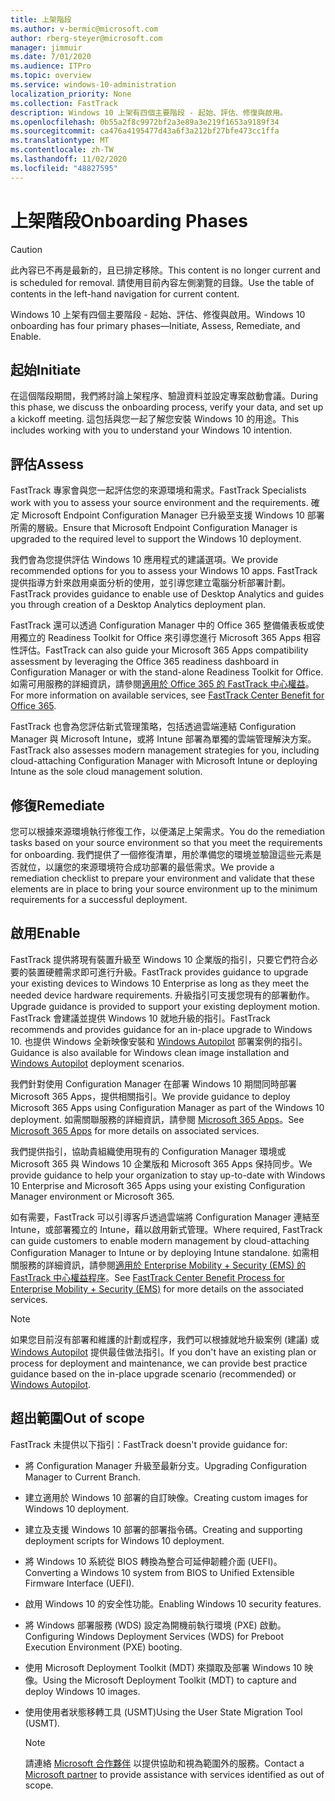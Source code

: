 ```yaml
---
title: 上架階段
ms.author: v-bermic@microsoft.com
author: rberg-steyer@microsoft.com
manager: jimmuir
ms.date: 7/01/2020
ms.audience: ITPro
ms.topic: overview
ms.service: windows-10-administration
localization_priority: None
ms.collection: FastTrack
description: Windows 10 上架有四個主要階段 - 起始、評估、修復與啟用。
ms.openlocfilehash: 0b55a2f8c9972bf2a3e89a3e219f1653a9189f34
ms.sourcegitcommit: ca476a4195477d43a6f3a212bf27bfe473cc1ffa
ms.translationtype: MT
ms.contentlocale: zh-TW
ms.lasthandoff: 11/02/2020
ms.locfileid: "48827595"
---
```

# <a name="onboarding-phases"></a><span data-ttu-id="93f67-103">上架階段</span><span class="sxs-lookup"><span data-stu-id="93f67-103">Onboarding Phases</span></span>

> [!CAUTION]
> <span data-ttu-id="93f67-104">此內容已不再是最新的，且已排定移除。</span><span class="sxs-lookup"><span data-stu-id="93f67-104">This content is no longer current and is scheduled for removal.</span></span> <span data-ttu-id="93f67-105">請使用目前內容左側瀏覽的目錄。</span><span class="sxs-lookup"><span data-stu-id="93f67-105">Use the table of contents in the left-hand navigation for current content.</span></span>

<span data-ttu-id="93f67-106">Windows 10 上架有四個主要階段 - 起始、評估、修復與啟用。</span><span class="sxs-lookup"><span data-stu-id="93f67-106">Windows 10 onboarding has four primary phases—Initiate, Assess, Remediate, and Enable.</span></span>

## <a name="initiate"></a><span data-ttu-id="93f67-107">起始</span><span class="sxs-lookup"><span data-stu-id="93f67-107">Initiate</span></span>

<span data-ttu-id="93f67-108">在這個階段期間，我們將討論上架程序、驗證資料並設定專案啟動會議。</span><span class="sxs-lookup"><span data-stu-id="93f67-108">During this phase, we discuss the onboarding process, verify your data, and set up a kickoff meeting.</span></span> <span data-ttu-id="93f67-109">這包括與您一起了解您安裝 Windows 10 的用途。</span><span class="sxs-lookup"><span data-stu-id="93f67-109">This includes working with you to understand your Windows 10 intention.</span></span>

## <a name="assess"></a><span data-ttu-id="93f67-110">評估</span><span class="sxs-lookup"><span data-stu-id="93f67-110">Assess</span></span>

<span data-ttu-id="93f67-111">FastTrack 專家會與您一起評估您的來源環境和需求。</span><span class="sxs-lookup"><span data-stu-id="93f67-111">FastTrack Specialists work with you to assess your source environment and the requirements.</span></span> <span data-ttu-id="93f67-112">確定 Microsoft Endpoint Configuration Manager 已升級至支援 Windows 10 部署所需的層級。</span><span class="sxs-lookup"><span data-stu-id="93f67-112">Ensure that Microsoft Endpoint Configuration Manager is upgraded to the required level to support the Windows 10 deployment.</span></span> 

<span data-ttu-id="93f67-113">我們會為您提供評估 Windows 10 應用程式的建議選項。</span><span class="sxs-lookup"><span data-stu-id="93f67-113">We provide recommended options for you to assess your Windows 10 apps.</span></span> <span data-ttu-id="93f67-114">FastTrack 提供指導方針來啟用桌面分析的使用，並引導您建立電腦分析部署計劃。</span><span class="sxs-lookup"><span data-stu-id="93f67-114">FastTrack provides guidance to enable use of Desktop Analytics and guides you through creation of a Desktop Analytics deployment plan.</span></span>

<span data-ttu-id="93f67-115">FastTrack 還可以透過 Configuration Manager 中的 Office 365 整備儀表板或使用獨立的 Readiness Toolkit for Office 來引導您進行 Microsoft 365 Apps 相容性評估。</span><span class="sxs-lookup"><span data-stu-id="93f67-115">FastTrack can also guide your Microsoft 365 Apps compatibility assessment by leveraging the Office 365 readiness dashboard in Configuration Manager or with the stand-alone Readiness Toolkit for Office.</span></span> <span data-ttu-id="93f67-116">如需可用服務的詳細資訊，請參閱[適用於 Office 365 的 FastTrack 中心權益](O365-fasttrack-benefit-for-office-365.md)。</span><span class="sxs-lookup"><span data-stu-id="93f67-116">For more information on available services, see [FastTrack Center Benefit for Office 365](O365-fasttrack-benefit-for-office-365.md).</span></span> 

<span data-ttu-id="93f67-117">FastTrack 也會為您評估新式管理策略，包括透過雲端連結 Configuration Manager 與 Microsoft Intune，或將 Intune 部署為單獨的雲端管理解決方案。</span><span class="sxs-lookup"><span data-stu-id="93f67-117">FastTrack also assesses modern management strategies for you, including cloud-attaching Configuration Manager with Microsoft Intune or deploying Intune as the sole cloud management solution.</span></span>

## <a name="remediate"></a><span data-ttu-id="93f67-118">修復</span><span class="sxs-lookup"><span data-stu-id="93f67-118">Remediate</span></span>

<span data-ttu-id="93f67-119">您可以根據來源環境執行修復工作，以便滿足上架需求。</span><span class="sxs-lookup"><span data-stu-id="93f67-119">You do the remediation tasks based on your source environment so that you meet the requirements for onboarding.</span></span> <span data-ttu-id="93f67-120">我們提供了一個修復清單，用於準備您的環境並驗證這些元素是否就位，以讓您的來源環境符合成功部署的最低需求。</span><span class="sxs-lookup"><span data-stu-id="93f67-120">We provide a remediation checklist to prepare your environment and validate that these elements are in place to bring your source environment up to the minimum requirements for a successful deployment.</span></span> 

## <a name="enable"></a><span data-ttu-id="93f67-121">啟用</span><span class="sxs-lookup"><span data-stu-id="93f67-121">Enable</span></span>

<span data-ttu-id="93f67-122">FastTrack 提供將現有裝置升級至 Windows 10 企業版的指引，只要它們符合必要的裝置硬體需求即可進行升級。</span><span class="sxs-lookup"><span data-stu-id="93f67-122">FastTrack provides guidance to upgrade your existing devices to Windows 10 Enterprise as long as they meet the needed device hardware requirements.</span></span> <span data-ttu-id="93f67-123">升級指引可支援您現有的部署動作。</span><span class="sxs-lookup"><span data-stu-id="93f67-123">Upgrade guidance is provided to support your existing deployment motion.</span></span> <span data-ttu-id="93f67-124">FastTrack 會建議並提供 Windows 10 就地升級的指引。</span><span class="sxs-lookup"><span data-stu-id="93f67-124">FastTrack recommends and provides guidance for an in-place upgrade to Windows 10.</span></span> <span data-ttu-id="93f67-125">也提供 Windows 全新映像安裝和 [Windows Autopilot](EMS-onboarding-phases.md#windows-autopilot) 部署案例的指引。</span><span class="sxs-lookup"><span data-stu-id="93f67-125">Guidance is also available for Windows clean image installation and [Windows Autopilot](EMS-onboarding-phases.md#windows-autopilot) deployment scenarios.</span></span> 

<span data-ttu-id="93f67-126">我們針對使用 Configuration Manager 在部署 Windows 10 期間同時部署 Microsoft 365 Apps，提供相關指引。</span><span class="sxs-lookup"><span data-stu-id="93f67-126">We provide guidance to deploy Microsoft 365 Apps using Configuration Manager as part of the Windows 10 deployment.</span></span> <span data-ttu-id="93f67-127">如需關聯服務的詳細資訊，請參閱 [Microsoft 365 Apps](O365-onboarding-and-migration.md#microsoft-365-apps)。</span><span class="sxs-lookup"><span data-stu-id="93f67-127">See [Microsoft 365 Apps](O365-onboarding-and-migration.md#microsoft-365-apps) for more details on associated services.</span></span>

<span data-ttu-id="93f67-128">我們提供指引，協助貴組織使用現有的 Configuration Manager 環境或 Microsoft 365 與 Windows 10 企業版和 Microsoft 365 Apps 保持同步。</span><span class="sxs-lookup"><span data-stu-id="93f67-128">We provide guidance to help your organization to stay up-to-date with Windows 10 Enterprise and Microsoft 365 Apps using your existing Configuration Manager environment or Microsoft 365.</span></span>

<span data-ttu-id="93f67-129">如有需要，FastTrack 可以引導客戶透過雲端將 Configuration Manager 連結至 Intune，或部署獨立的 Intune，藉以啟用新式管理。</span><span class="sxs-lookup"><span data-stu-id="93f67-129">Where required, FastTrack can guide customers to enable modern management by cloud-attaching Configuration Manager to Intune or by deploying Intune standalone.</span></span> <span data-ttu-id="93f67-130">如需相關服務的詳細資訊，請參閱[適用於 Enterprise Mobility + Security (EMS) 的 FastTrack 中心權益程序](EMS-fasttrack-process.md)。</span><span class="sxs-lookup"><span data-stu-id="93f67-130">See [FastTrack Center Benefit Process for Enterprise Mobility + Security (EMS)](EMS-fasttrack-process.md) for more details on the associated services.</span></span>

> [!NOTE]
> <span data-ttu-id="93f67-131">如果您目前沒有部署和維護的計劃或程序，我們可以根據就地升級案例 (建議) 或 [Windows Autopilot](EMS-onboarding-phases.md#windows-autopilot) 提供最佳做法指引。</span><span class="sxs-lookup"><span data-stu-id="93f67-131">If you don't have an existing plan or process for deployment and maintenance, we can provide best practice guidance based on the in-place upgrade scenario (recommended) or [Windows Autopilot](EMS-onboarding-phases.md#windows-autopilot).</span></span>

## <a name="out-of-scope"></a><span data-ttu-id="93f67-132">超出範圍</span><span class="sxs-lookup"><span data-stu-id="93f67-132">Out of scope</span></span>

<span data-ttu-id="93f67-133">FastTrack 未提供以下指引：</span><span class="sxs-lookup"><span data-stu-id="93f67-133">FastTrack doesn't provide guidance for:</span></span>

- <span data-ttu-id="93f67-134">將 Configuration Manager 升級至最新分支。</span><span class="sxs-lookup"><span data-stu-id="93f67-134">Upgrading Configuration Manager to Current Branch.</span></span>
- <span data-ttu-id="93f67-135">建立適用於 Windows 10 部署的自訂映像。</span><span class="sxs-lookup"><span data-stu-id="93f67-135">Creating custom images for Windows 10 deployment.</span></span>
- <span data-ttu-id="93f67-136">建立及支援 Windows 10 部署的部署指令碼。</span><span class="sxs-lookup"><span data-stu-id="93f67-136">Creating and supporting deployment scripts for Windows 10 deployment.</span></span>
- <span data-ttu-id="93f67-137">將 Windows 10 系統從 BIOS 轉換為整合可延伸韌體介面 (UEFI)。</span><span class="sxs-lookup"><span data-stu-id="93f67-137">Converting a Windows 10 system from BIOS to Unified Extensible Firmware Interface (UEFI).</span></span>
- <span data-ttu-id="93f67-138">啟用 Windows 10 的安全性功能。</span><span class="sxs-lookup"><span data-stu-id="93f67-138">Enabling Windows 10 security features.</span></span> 
- <span data-ttu-id="93f67-139">將 Windows 部署服務 (WDS) 設定為開機前執行環境 (PXE) 啟動。</span><span class="sxs-lookup"><span data-stu-id="93f67-139">Configuring Windows Deployment Services (WDS) for Preboot Execution Environment (PXE) booting.</span></span>
- <span data-ttu-id="93f67-140">使用 Microsoft Deployment Toolkit (MDT) 來擷取及部署 Windows 10 映像。</span><span class="sxs-lookup"><span data-stu-id="93f67-140">Using the Microsoft Deployment Toolkit (MDT) to capture and deploy Windows 10 images.</span></span>
- <span data-ttu-id="93f67-141">使用使用者狀態移轉工具 (USMT)</span><span class="sxs-lookup"><span data-stu-id="93f67-141">Using the User State Migration Tool (USMT).</span></span>

  > [!NOTE]
  > <span data-ttu-id="93f67-142">請連絡 [Microsoft 合作夥伴](https://go.microsoft.com/fwlink/?linkid=2080150) 以提供協助和視為範圍外的服務。</span><span class="sxs-lookup"><span data-stu-id="93f67-142">Contact a [Microsoft partner](https://go.microsoft.com/fwlink/?linkid=2080150) to provide assistance with services identified as out of scope.</span></span>

 